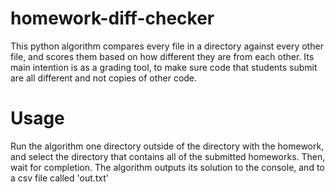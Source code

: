 # homework-diff-checker
This python algorithm compares every file in a directory against every other file, and scores them based on how different they are from each other. Its main intention is as a grading tool, to make sure code that students submit are all different and not copies of other code. 

# Usage

Run the algorithm one directory outside of the directory with the homework, and select the directory that contains all of the submitted homeworks. Then, wait for completion. The algorithm outputs its solution to the console, and to a csv file called 'out.txt'
